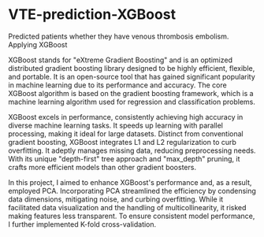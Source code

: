 # VTE-prediction-XGBoost
Predicted patients whether they have venous thrombosis embolism. Applying XGBoost

XGBoost stands for "eXtreme Gradient Boosting" and is an optimized distributed gradient boosting library designed to be highly efficient, flexible, and portable. It is an open-source tool that has gained significant popularity in machine learning due to its performance and accuracy. The core XGBoost algorithm is based on the gradient boosting framework, which is a machine learning algorithm used for regression and classification problems.

XGBoost excels in performance, consistently achieving high accuracy in diverse machine learning tasks. It speeds up learning with parallel processing, making it ideal for large datasets. Distinct from conventional gradient boosting, XGBoost integrates L1 and L2 regularization to curb overfitting. It adeptly manages missing data, reducing preprocessing needs. With its unique "depth-first" tree approach and "max_depth" pruning, it crafts more efficient models than other gradient boosters.

In this project, I aimed to enhance XGBoost's performance and, as a result, employed PCA. Incorporating PCA streamlined the efficiency by condensing data dimensions, mitigating noise, and curbing overfitting. While it facilitated data visualization and the handling of multicollinearity, it risked making features less transparent. To ensure consistent model performance, I further implemented K-fold cross-validation.